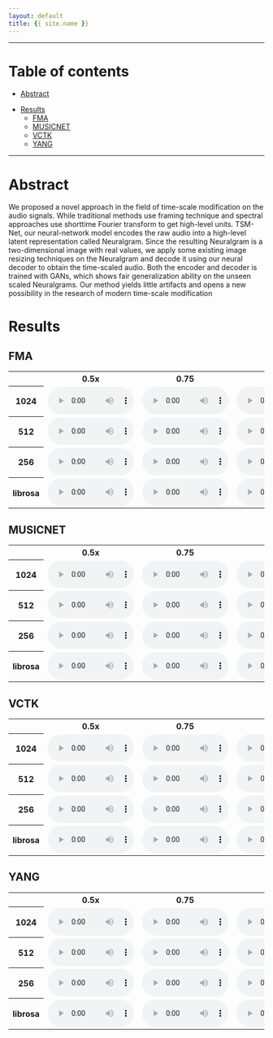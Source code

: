 ```yaml
---
layout: default
title: {{ site.name }}
---
```


---


# Table of contents

* [Abstract](#abstract)
<!-- * [Model Description](#model) -->
* [Results](#results)
  * [FMA](#FMA)
  * [MUSICNET](#MUSICNET)
  * [VCTK](#VCTK)
  * [YANG](#YANG)

---

<a name="abstract"></a>
# Abstract
<font family = "Times New Roman">We proposed a novel approach in the field of time-scale modification on the audio signals. While traditional methods use framing technique and spectral approaches use shorttime Fourier transform to get high-level units. TSM-Net, our neural-network model encodes the raw audio into a high-level latent representation called Neuralgram. Since the resulting Neuralgram is a two-dimensional image with real values, we apply some existing image resizing techniques on the Neuralgram and decode it using our neural decoder to obtain the time-scaled audio. Both the encoder and decoder is trained with GANs, which shows fair generalization ability on the unseen scaled Neuralgrams. Our method yields little artifacts and opens a new possibility in the research of modern time-scale modification</font>

<!-- <a name="model"></a>
# Model Description -->
<a name="results"></a>
# Results

<!--<font family = "微軟正黑體" color = "#dd0000"> Original&#128511;: </font><br />-->

<a name="FMA"></a> 

## FMA
<table>
<col width="50">
<col width="50">
<col width="50">
<col width="50">
<col width="50">
<col width="50">
<col width="50">
<tr>
 <th/>
 <th>0.5x</th>
 <th>0.75</th>
 <th>1.0x</th>
 <th>1.25x</th>
 <th>1.5x</th>
 <th>1.75x</th>
 <th>2.0x</th>
</tr>

<tr>
<th> 1024 </th>
<td>
 <audio controls style="width: 170px;">
   <source src="assets/FMA/1024/reconstruct0.5x.wav" type="audio/wav">
   Your browser does not support the audio element.
 </audio>
</td>

<td>
 <audio controls style="width: 170px;">
   <source src="assets/FMA/1024/reconstruct0.75x.wav" type="audio/wav">
   Your browser does not support the audio element.
 </audio>
</td>

<td>
 <audio controls style="width: 170px;">
   <source src="assets/FMA/1024/reconstruct1.0x.wav" type="audio/wav">
   Your browser does not support the audio element.
 </audio>
</td>


<td>
 <audio controls style="width: 170px;">
   <source src="assets/FMA/1024/reconstruct1.25x (1).wav" type="audio/wav">
   Your browser does not support the audio element.
 </audio>
</td>

<td>
 <audio controls style="width: 170px;">
   <source src="assets/FMA/1024/reconstruct1.5x.wav" type="audio/wav">
   Your browser does not support the audio element.
 </audio>
</td>

<td>
 <audio controls style="width: 170px;">
   <source src="assets/FMA/1024/reconstruct1.75x.wav" type="audio/wav">
   Your browser does not support the audio element.
 </audio>
</td>

<td>
 <audio controls style="width: 170px;">
   <source src="assets/FMA/1024/reconstruct2.0x.wav" type="audio/wav">
   Your browser does not support the audio element.
 </audio>
</td>
</tr>

<tr>
<th> 512 </th>
<td>
 <audio controls style="width: 170px;">
   <source src="assets/FMA/512/512reconstruct0.5x.wav" type="audio/wav">
   Your browser does not support the audio element.
 </audio>
</td>

<td>
 <audio controls style="width: 170px;">
   <source src="assets/FMA/512/512reconstruct0.75x.wav" type="audio/wav">
   Your browser does not support the audio element.
 </audio>
</td>


<td>
 <audio controls style="width: 170px;">
   <source src="assets/FMA/512/512reconstruct1.0x.wav" type="audio/wav">
   Your browser does not support the audio element.
 </audio>
</td>

<td>
 <audio controls style="width: 170px;">
   <source src="assets/FMA/512/512reconstruct1.25x (1).wav" type="audio/wav">
   Your browser does not support the audio element.
 </audio>
</td>
<td>
 <audio controls style="width: 170px;">
   <source src="assets/FMA/512/512reconstruct1.5x.wav" type="audio/wav">
   Your browser does not support the audio element.
 </audio>
</td>
<td>
 <audio controls style="width: 170px;">
   <source src="assets/FMA/512/512reconstruct1.75x.wav" type="audio/wav">
   Your browser does not support the audio element.
 </audio>
</td>
<td>
 <audio controls style="width: 170px;">
   <source src="assets/FMA/512/512reconstruct2.0x.wav" type="audio/wav">
   Your browser does not support the audio element.
 </audio>
</td>
</tr>

<tr>
<th> 256 </th>
<td>
 <audio controls style="width: 170px;">
   <source src="assets/FMA/256/256reconstruct0.5x.wav" type="audio/wav">
   Your browser does not support the audio element.
 </audio>
</td>

<td>
 <audio controls style="width: 170px;">
   <source src="assets/FMA/256/256reconstruct0.75x.wav" type="audio/wav">
   Your browser does not support the audio element.
 </audio>
</td>


<td>
 <audio controls style="width: 170px;">
   <source src="assets/FMA/256/256reconstruct1.0x.wav" type="audio/wav">
   Your browser does not support the audio element.
 </audio>
</td>

<td>
 <audio controls style="width: 170px;">
   <source src="assets/FMA/256/256reconstruct1.25x.wav" type="audio/wav">
   Your browser does not support the audio element.
 </audio>
</td>
<td>
 <audio controls style="width: 170px;">
   <source src="assets/FMA/256/256reconstruct1.5x.wav" type="audio/wav">
   Your browser does not support the audio element.
 </audio>
</td>
<td>
 <audio controls style="width: 170px;">
   <source src="assets/FMA/256/256reconstruct1.75x.wav" type="audio/wav">
   Your browser does not support the audio element.
 </audio>
</td>
<td>
 <audio controls style="width: 170px;">
   <source src="assets/FMA/256/256reconstruct2.0x.wav" type="audio/wav">
   Your browser does not support the audio element.
 </audio>
</td>
</tr>
 
<th> librosa </th>
<td>
 <audio controls style="width: 170px;">
   <source src="assets/FMA/librosa/fmareconstruct0.5x.wav" type="audio/wav">
   Your browser does not support the audio element.
 </audio>
</td>

<td>
 <audio controls style="width: 170px;">
   <source src="assets/FMA/librosa/fmareconstruct0.75x.wav" type="audio/wav">
   Your browser does not support the audio element.
 </audio>
</td>


<td>
 <audio controls style="width: 170px;">
   <source src="assets/FMA/librosa/fmareconstruct1.0x.wav" type="audio/wav">
   Your browser does not support the audio element.
 </audio>
</td>

<td>
 <audio controls style="width: 170px;">
   <source src="assets/FMA/librosa/fmareconstruct1.25x.wav" type="audio/wav">
   Your browser does not support the audio element.
 </audio>
</td>
<td>
 <audio controls style="width: 170px;">
   <source src="assets/FMA/librosa/fmareconstruct1.5x.wav" type="audio/wav">
   Your browser does not support the audio element.
 </audio>
</td>
<td>
 <audio controls style="width: 170px;">
   <source src="assets/FMA/librosa/fmareconstruct1.75x.wav" type="audio/wav">
   Your browser does not support the audio element.
 </audio>
</td>
<td>
 <audio controls style="width: 170px;">
   <source src="assets/FMA/librosa/fmareconstruct2.0x.wav" type="audio/wav">
   Your browser does not support the audio element.
 </audio>
</td>




</table>

<a name="musicnet"></a>
## MUSICNET
<table>
<col width="50">
<col width="50">
<col width="50">
<col width="50">
<col width="50">
<col width="50">
<col width="50">
<tr>
 <th/>
 <th>0.5x</th>
 <th>0.75</th>
 <th>1.0x</th>
 <th>1.25x</th>
 <th>1.5x</th>
 <th>1.75x</th>
 <th>2.0x</th>
</tr>

<tr>
<th> 1024 </th>
<td>
 <audio controls style="width: 170px;">
   <source src="assets/musicnet/1024/reconstruct0.5x.wav" type="audio/wav">
   Your browser does not support the audio element.
 </audio>
</td>

<td>
 <audio controls style="width: 170px;">
   <source src="assets/musicnet/1024/reconstruct0.75x.wav" type="audio/wav">
   Your browser does not support the audio element.
 </audio>
</td>

<td>
 <audio controls style="width: 170px;">
   <source src="assets/musicnet/1024/reconstruct1.0x.wav" type="audio/wav">
   Your browser does not support the audio element.
 </audio>
</td>


<td>
 <audio controls style="width: 170px;">
   <source src="assets/musicnet/1024/reconstruct1.25x.wav" type="audio/wav">
   Your browser does not support the audio element.
 </audio>
</td>

<td>
 <audio controls style="width: 170px;">
   <source src="assets/musicnet/1024/reconstruct1.5x.wav" type="audio/wav">
   Your browser does not support the audio element.
 </audio>
</td>

<td>
 <audio controls style="width: 170px;">
   <source src="assets/musicnet/1024/reconstruct1.75x.wav" type="audio/wav">
   Your browser does not support the audio element.
 </audio>
</td>

<td>
 <audio controls style="width: 170px;">
   <source src="assets/musicnet/1024/reconstruct2.0x.wav" type="audio/wav">
   Your browser does not support the audio element.
 </audio>
</td>
</tr>

<tr>
<th> 512 </th>
<td>
 <audio controls style="width: 170px;">
   <source src="assets/musicnet/512/512reconstruct0.5x.wav" type="audio/wav">
   Your browser does not support the audio element.
 </audio>
</td>

<td>
 <audio controls style="width: 170px;">
   <source src="assets/musicnet/512/512reconstruct0.75x.wav" type="audio/wav">
   Your browser does not support the audio element.
 </audio>
</td>


<td>
 <audio controls style="width: 170px;">
   <source src="assets/musicnet/512/512reconstruct1.0x.wav" type="audio/wav">
   Your browser does not support the audio element.
 </audio>
</td>

<td>
 <audio controls style="width: 170px;">
   <source src="assets/musicnet/512/512reconstruct1.25x.wav" type="audio/wav">
   Your browser does not support the audio element.
 </audio>
</td>
<td>
 <audio controls style="width: 170px;">
   <source src="assets/musicnet/512/512reconstruct1.5x.wav" type="audio/wav">
   Your browser does not support the audio element.
 </audio>
</td>
<td>
 <audio controls style="width: 170px;">
   <source src="assets/musicnet/512/512reconstruct1.75x.wav" type="audio/wav">
   Your browser does not support the audio element.
 </audio>
</td>
<td>
 <audio controls style="width: 170px;">
   <source src="assets/musicnet/512/512reconstruct2.0x.wav" type="audio/wav">
   Your browser does not support the audio element.
 </audio>
</td>
</tr>

<tr>
<th> 256 </th>
<td>
 <audio controls style="width: 170px;">
   <source src="assets/musicnet/256/256reconstruct0.5x.wav" type="audio/wav">
   Your browser does not support the audio element.
 </audio>
</td>

<td>
 <audio controls style="width: 170px;">
   <source src="assets/musicnet/256/256reconstruct0.75x.wav" type="audio/wav">
   Your browser does not support the audio element.
 </audio>
</td>


<td>
 <audio controls style="width: 170px;">
   <source src="assets/musicnet/256/256reconstruct1.0x.wav" type="audio/wav">
   Your browser does not support the audio element.
 </audio>
</td>

<td>
 <audio controls style="width: 170px;">
   <source src="assets/musicnet/256/256reconstruct1.25x.wav" type="audio/wav">
   Your browser does not support the audio element.
 </audio>
</td>
<td>
 <audio controls style="width: 170px;">
   <source src="assets/musicnet/256/256reconstruct1.5x.wav" type="audio/wav">
   Your browser does not support the audio element.
 </audio>
</td>
<td>
 <audio controls style="width: 170px;">
   <source src="assets/musicnet/256/256reconstruct1.75x.wav" type="audio/wav">
   Your browser does not support the audio element.
 </audio>
</td>
<td>
 <audio controls style="width: 170px;">
   <source src="assets/musicnet/256/256reconstruct2.0x.wav" type="audio/wav">
   Your browser does not support the audio element.
 </audio>
</td>
</tr>
 
<th> librosa </th>
<td>
 <audio controls style="width: 170px;">
   <source src="assets/musicnet/librosa/musicnetreconstruct0.5x.wav" type="audio/wav">
   Your browser does not support the audio element.
 </audio>
</td>

<td>
 <audio controls style="width: 170px;">
   <source src="assets/musicnet/librosa/musicnetreconstruct0.75x.wav" type="audio/wav">
   Your browser does not support the audio element.
 </audio>
</td>


<td>
 <audio controls style="width: 170px;">
   <source src="assets/musicnet/librosa/musicnetreconstruct1.0x.wav" type="audio/wav">
   Your browser does not support the audio element.
 </audio>
</td>

<td>
 <audio controls style="width: 170px;">
   <source src="assets/musicnet/librosa/musicnetreconstruct1.25x.wav" type="audio/wav">
   Your browser does not support the audio element.
 </audio>
</td>
<td>
 <audio controls style="width: 170px;">
   <source src="assets/musicnet/librosa/musicnetreconstruct1.5x.wav" type="audio/wav">
   Your browser does not support the audio element.
 </audio>
</td>
<td>
 <audio controls style="width: 170px;">
   <source src="assets/musicnet/librosa/musicnetreconstruct1.75x.wav" type="audio/wav">
   Your browser does not support the audio element.
 </audio>
</td>
<td>
 <audio controls style="width: 170px;">
   <source src="assets/musicnet/librosa/musicnetreconstruct2.0x.wav" type="audio/wav">
   Your browser does not support the audio element.
 </audio>
</td>





</table>

<a name="VCTK"></a>
## VCTK
<table>
<col width="50">
<col width="50">
<col width="50">
<col width="50">
<col width="50">
<col width="50">
<col width="50">
<tr>
 <th/>
 <th>0.5x</th>
 <th>0.75</th>
 <th>1.0x</th>
 <th>1.25x</th>
 <th>1.5x</th>
 <th>1.75x</th>
 <th>2.0x</th>
</tr>

<tr>
<th> 1024 </th>
<td>
 <audio controls style="width: 170px;">
   <source src="assets/VCTK/1024/reconstruct0.5x.wav" type="audio/wav">
   Your browser does not support the audio element.
 </audio>
</td>

<td>
 <audio controls style="width: 170px;">
   <source src="assets/VCTK/1024/reconstruct0.75x.wav" type="audio/wav">
   Your browser does not support the audio element.
 </audio>
</td>

<td>
 <audio controls style="width: 170px;">
   <source src="assets/VCTK/1024/reconstruct1.0x.wav" type="audio/wav">
   Your browser does not support the audio element.
 </audio>
</td>


<td>
 <audio controls style="width: 170px;">
   <source src="assets/VCTK/1024/reconstruct1.25x.wav" type="audio/wav">
   Your browser does not support the audio element.
 </audio>
</td>

<td>
 <audio controls style="width: 170px;">
   <source src="assets/VCTK/1024/reconstruct1.5x.wav" type="audio/wav">
   Your browser does not support the audio element.
 </audio>
</td>

<td>
 <audio controls style="width: 170px;">
   <source src="assets/VCTK/1024/reconstruct1.75x.wav" type="audio/wav">
   Your browser does not support the audio element.
 </audio>
</td>

<td>
 <audio controls style="width: 170px;">
   <source src="assets/VCTK/1024/reconstruct2.0x.wav" type="audio/wav">
   Your browser does not support the audio element.
 </audio>
</td>
</tr>

<tr>
<th> 512 </th>
<td>
 <audio controls style="width: 170px;">
   <source src="assets/VCTK/512/512reconstruct0.5x.wav" type="audio/wav">
   Your browser does not support the audio element.
 </audio>
</td>

<td>
 <audio controls style="width: 170px;">
   <source src="assets/VCTK/512/512reconstruct0.75x.wav" type="audio/wav">
   Your browser does not support the audio element.
 </audio>
</td>


<td>
 <audio controls style="width: 170px;">
   <source src="assets/VCTK/512/512reconstruct1.0x.wav" type="audio/wav">
   Your browser does not support the audio element.
 </audio>
</td>

<td>
 <audio controls style="width: 170px;">
   <source src="assets/VCTK/512/512reconstruct1.25x.wav" type="audio/wav">
   Your browser does not support the audio element.
 </audio>
</td>
<td>
 <audio controls style="width: 170px;">
   <source src="assets/VCTK/512/512reconstruct1.5x.wav" type="audio/wav">
   Your browser does not support the audio element.
 </audio>
</td>
<td>
 <audio controls style="width: 170px;">
   <source src="assets/VCTK/512/512reconstruct1.75x.wav" type="audio/wav">
   Your browser does not support the audio element.
 </audio>
</td>
<td>
 <audio controls style="width: 170px;">
   <source src="assets/VCTK/512/512reconstruct2.0x.wav" type="audio/wav">
   Your browser does not support the audio element.
 </audio>
</td>
</tr>

<tr>
<th> 256 </th>
<td>
 <audio controls style="width: 170px;">
   <source src="assets/VCTK/256/256reconstruct0.5x.wav" type="audio/wav">
   Your browser does not support the audio element.
 </audio>
</td>

<td>
 <audio controls style="width: 170px;">
   <source src="assets/VCTK/256/256reconstruct0.75x.wav" type="audio/wav">
   Your browser does not support the audio element.
 </audio>
</td>


<td>
 <audio controls style="width: 170px;">
   <source src="assets/VCTK/256/256reconstruct1.0x.wav" type="audio/wav">
   Your browser does not support the audio element.
 </audio>
</td>

<td>
 <audio controls style="width: 170px;">
   <source src="assets/VCTK/256/256reconstruct1.25x.wav" type="audio/wav">
   Your browser does not support the audio element.
 </audio>
</td>
<td>
 <audio controls style="width: 170px;">
   <source src="assets/VCTK/256/256reconstruct1.5x.wav" type="audio/wav">
   Your browser does not support the audio element.
 </audio>
</td>
<td>
 <audio controls style="width: 170px;">
   <source src="assets/VCTK/256/256reconstruct1.75x.wav" type="audio/wav">
   Your browser does not support the audio element.
 </audio>
</td>
<td>
 <audio controls style="width: 170px;">
   <source src="assets/VCTK/256/256reconstruct2.0x.wav" type="audio/wav">
   Your browser does not support the audio element.
 </audio>
</td>
</tr>


<th> librosa </th>
<td>
 <audio controls style="width: 170px;">
   <source src="assets/VCTK/librosa/VCTKreconstruct0.5x.wav" type="audio/wav">
   Your browser does not support the audio element.
 </audio>
</td>

<td>
 <audio controls style="width: 170px;">
   <source src="assets/VCTK/librosa/VCTKreconstruct0.75x.wav" type="audio/wav">
   Your browser does not support the audio element.
 </audio>
</td>


<td>
 <audio controls style="width: 170px;">
   <source src="assets/VCTK/librosa/VCTKreconstruct1.0x.wav" type="audio/wav">
   Your browser does not support the audio element.
 </audio>
</td>

<td>
 <audio controls style="width: 170px;">
   <source src="assets/VCTK/librosa/VCTKreconstruct1.25x.wav" type="audio/wav">
   Your browser does not support the audio element.
 </audio>
</td>
<td>
 <audio controls style="width: 170px;">
   <source src="assets/VCTK/librosa/VCTKreconstruct1.5x.wav" type="audio/wav">
   Your browser does not support the audio element.
 </audio>
</td>
<td>
 <audio controls style="width: 170px;">
   <source src="assets/VCTK/librosa/VCTKreconstruct1.75x.wav" type="audio/wav">
   Your browser does not support the audio element.
 </audio>
</td>
<td>
 <audio controls style="width: 170px;">
   <source src="assets/VCTK/librosa/VCTKreconstruct2.0x.wav" type="audio/wav">
   Your browser does not support the audio element.
 </audio>
</td>


</table>

<a name="YANG"></a>
## YANG
<table>
<col width="50">
<col width="50">
<col width="50">
<col width="50">
<col width="50">
<col width="50">
<col width="50">
<tr>
 <th/>
 <th>0.5x</th>
 <th>0.75</th>
 <th>1.0x</th>
 <th>1.25x</th>
 <th>1.5x</th>
 <th>1.75x</th>
 <th>2.0x</th>
</tr>

<tr>
<th> 1024 </th>
<td>
 <audio controls style="width: 170px;">
   <source src="assets/yang/1024/reconstruct0.5x.wav" type="audio/wav">
   Your browser does not support the audio element.
 </audio>
</td>

<td>
 <audio controls style="width: 170px;">
   <source src="assets/yang/1024/reconstruct0.75x.wav" type="audio/wav">
   Your browser does not support the audio element.
 </audio>
</td>

<td>
 <audio controls style="width: 170px;">
   <source src="assets/yang/1024/reconstruct1.0x.wav" type="audio/wav">
   Your browser does not support the audio element.
 </audio>
</td>


<td>
 <audio controls style="width: 170px;">
   <source src="assets/yang/1024/reconstruct1.25x.wav" type="audio/wav">
   Your browser does not support the audio element.
 </audio>
</td>

<td>
 <audio controls style="width: 170px;">
   <source src="assets/yang/1024/reconstruct1.5x.wav" type="audio/wav">
   Your browser does not support the audio element.
 </audio>
</td>

<td>
 <audio controls style="width: 170px;">
   <source src="assets/yang/1024/reconstruct1.75x.wav" type="audio/wav">
   Your browser does not support the audio element.
 </audio>
</td>

<td>
 <audio controls style="width: 170px;">
   <source src="assets/yang/1024/reconstruct2.0x.wav" type="audio/wav">
   Your browser does not support the audio element.
 </audio>
</td>
</tr>

<tr>
<th> 512 </th>
<td>
 <audio controls style="width: 170px;">
   <source src="assets/yang/512/512reconstruct0.5x.wav" type="audio/wav">
   Your browser does not support the audio element.
 </audio>
</td>

<td>
 <audio controls style="width: 170px;">
   <source src="assets/yang/512/512reconstruct0.75x.wav" type="audio/wav">
   Your browser does not support the audio element.
 </audio>
</td>


<td>
 <audio controls style="width: 170px;">
   <source src="assets/yang/512/512reconstruct1.0x.wav" type="audio/wav">
   Your browser does not support the audio element.
 </audio>
</td>

<td>
 <audio controls style="width: 170px;">
   <source src="assets/yang/512/512reconstruct1.25x.wav" type="audio/wav">
   Your browser does not support the audio element.
 </audio>
</td>
<td>
 <audio controls style="width: 170px;">
   <source src="assets/yang/512/512reconstruct1.5x.wav" type="audio/wav">
   Your browser does not support the audio element.
 </audio>
</td>
<td>
 <audio controls style="width: 170px;">
   <source src="assets/yang/512/512reconstruct1.75x.wav" type="audio/wav">
   Your browser does not support the audio element.
 </audio>
</td>
<td>
 <audio controls style="width: 170px;">
   <source src="assets/yang/512/512reconstruct2.0x.wav" type="audio/wav">
   Your browser does not support the audio element.
 </audio>
</td>
</tr>

<tr>
<th> 256 </th>
<td>
 <audio controls style="width: 170px;">
   <source src="assets/yang/256/256reconstruct0.5x.wav" type="audio/wav">
   Your browser does not support the audio element.
 </audio>
</td>

<td>
 <audio controls style="width: 170px;">
   <source src="assets/yang/256/256reconstruct0.75x.wav" type="audio/wav">
   Your browser does not support the audio element.
 </audio>
</td>


<td>
 <audio controls style="width: 170px;">
   <source src="assets/yang/256/256reconstruct1.0x.wav" type="audio/wav">
   Your browser does not support the audio element.
 </audio>
</td>

<td>
 <audio controls style="width: 170px;">
   <source src="assets/yang/256/256reconstruct1.25x.wav" type="audio/wav">
   Your browser does not support the audio element.
 </audio>
</td>
<td>
 <audio controls style="width: 170px;">
   <source src="assets/yang/256/256reconstruct1.5x.wav" type="audio/wav">
   Your browser does not support the audio element.
 </audio>
</td>
<td>
 <audio controls style="width: 170px;">
   <source src="assets/yang/256/256reconstruct1.75x.wav" type="audio/wav">
   Your browser does not support the audio element.
 </audio>
</td>
<td>
 <audio controls style="width: 170px;">
   <source src="assets/yang/256/256reconstruct2.0x.wav" type="audio/wav">
   Your browser does not support the audio element.
 </audio>
</td>
</tr>

<th> librosa </th>
<td>
 <audio controls style="width: 170px;">
   <source src="assets/yang/librosa/Yreconstruct0.5.x.wav" type="audio/wav">
   Your browser does not support the audio element.
 </audio>
</td>

<td>
 <audio controls style="width: 170px;">
   <source src="assets/yang/librosa/Yreconstruct0.75x.wav" type="audio/wav">
   Your browser does not support the audio element.
 </audio>
</td>


<td>
 <audio controls style="width: 170px;">
   <source src="assets/yang/librosa/Yreconstruct1.0.x.wav" type="audio/wav">
   Your browser does not support the audio element.
 </audio>
</td>

<td>
 <audio controls style="width: 170px;">
   <source src="assets/yang/librosa/Yreconstruct1.25x.wav" type="audio/wav">
   Your browser does not support the audio element.
 </audio>
</td>
<td>
 <audio controls style="width: 170px;">
   <source src="assets/yang/librosa/Yreconstruct1.5x.wav" type="audio/wav">
   Your browser does not support the audio element.
 </audio>
</td>
<td>
 <audio controls style="width: 170px;">
   <source src="assets/yang/librosa/Yreconstruct1.75.x.wav" type="audio/wav">
   Your browser does not support the audio element.
 </audio>
</td>
<td>
 <audio controls style="width: 170px;">
   <source src="assets/yang/librosa/Yreconstruct2.0.x.wav" type="audio/wav">
   Your browser does not support the audio element.
 </audio>
</td>
 

</table>
